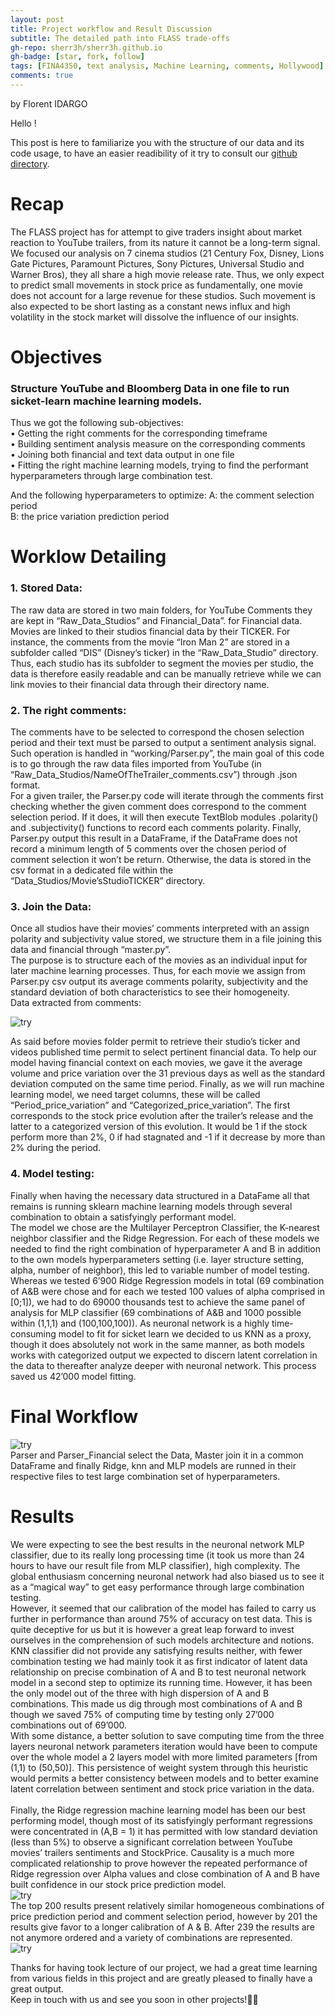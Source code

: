 ```yaml
---
layout: post
title: Project workflow and Result Discussion
subtitle: The detailed path into FLASS trade-offs
gh-repo: sherr3h/sherr3h.github.io
gh-badge: [star, fork, follow]
tags: [FINA4350, text analysis, Machine Learning, comments, Hollywood]
comments: true
---
```

by Florent IDARGO

Hello ! <br />

This post is here to familiarize you with the structure of our data and its code usage, to have an easier readibility of it try to consult our [github directory](https://github.com/sherr3h/Gaming-Text-Analysis/tree/master/working).  <br />

# Recap #

The FLASS project has for attempt to give traders insight about market reaction to YouTube trailers, from its nature it cannot be a long-term signal. We focused our analysis on 7 cinema studios (21 Century Fox, Disney, Lions Gate Pictures, Paramount Pictures, Sony Pictures, Universal Studio and Warner Bros), they all share a high movie release rate. Thus, we only expect to predict small movements in stock price as fundamentally, one movie does not account for a large revenue for these studios. Such movement is also expected to be short lasting as a constant news influx and high volatility in the stock market will dissolve the influence of our insights.

# Objectives #

### Structure YouTube and Bloomberg Data in one file to run sicket-learn machine learning models. 

Thus we got the following sub-objectives:<br/>
•	Getting the right comments for the corresponding timeframe<br />
•	Building sentiment analysis measure on the corresponding comments<br />
•	Joining both financial and text data output in one file<br />
•	Fitting the right machine learning models, trying to find the performant hyperparameters through large combination test.<br />

And the following hyperparameters to optimize:
	A: the comment selection period<br />
	B: the price variation prediction period<br />

# Worklow Detailing
### 1.	Stored Data: #

The raw data are stored in two main folders, for YouTube Comments they are kept in “Raw_Data_Studios” and Financial_Data”. for Financial data. Movies are linked to their studios financial data by their TICKER. For instance, the comments from the movie “Iron Man 2” are stored in a subfolder called “DIS” (Disney’s ticker) in the “Raw_Data_Studio” directory. Thus, each studio has its subfolder to segment the movies per studio, the data is therefore easily readable and can be manually retrieve while we can link movies to their financial data through their directory name. <br />

### 2.	The right comments: #

The comments have to be selected to correspond the chosen selection period and 
their text must be parsed to output a sentiment analysis signal.
Such operation is handled in “working/Parser.py”, the main goal of this code is to go through the raw data files imported from YouTube (in “Raw_Data_Studios/NameOfTheTrailer_comments.csv”) through .json format.<br/>
For a given trailer, the Parser.py code will iterate through the comments first checking whether the given comment does correspond to the comment selection period. If it does, it will then execute TextBlob modules .polarity() and .subjectivity() functions to record each comments polarity. Finally, Parser.py output this result in a DataFrame, if the DataFrame does not record a minimum length of 5 comments over the chosen period of comment selection it won’t be return. Otherwise, the data is stored in the csv format in a dedicated file within the “Data_Studios/Movie’sStudioTICKER” directory.<br/>

### 3.	Join the Data: #

Once all studios have their movies’ comments interpreted with an assign polarity and subjectivity value stored, we structure them in a file joining this data and financial through “master.py”.<br />
The purpose is to structure each of the movies as an individual input for later machine learning processes. Thus, for each movie we assign from Parser.py csv output its average comments polarity, subjectivity and the standard deviation of both characteristics to see their homogeneity. <br />
Data extracted from comments:<br />

![try](/img/comment_output_tab.png)
<br />

As said before movies folder permit to retrieve their studio’s ticker and videos published time permit to select pertinent financial data. To help our model having financial context on each movies, we gave it the average volume and price variation over the 31 previous days as well as the standard deviation computed on the same time period. Finally, as we will run machine learning model, we need target columns, these will be called “Period_price_variation” and “Categorized_price_variation”.
The first corresponds to the stock price evolution after the trailer’s release and the latter to a categorized version of this evolution. It would be 1 if the stock perform more than 2%, 0 if had stagnated and -1 if it decrease by more than 2% during the period.<br />

### 4. Model testing:
Finally when having the necessary data structured in a DataFame all that remains is running sklearn machine learning models through several combination to obtain a satisfyingly performant model.<br/>
The model we chose are the Multilayer Perceptron Classifier, the K-nearest neighbor classifier and the Ridge Regression. 
For each of these models we needed to find the right combination of hyperparameter A and B in addition to the own models hyperparameters setting (i.e. layer structure setting, alpha, number of neighbor), this led to variable number of model testing. Whereas we tested 6’900 Ridge Regression models in total (69 combination of A&B were chose and for each we tested 100 values of alpha comprised in [0;1]), we had to do 69000 thousands test to achieve the same panel of analysis for MLP classifier (69 combinations of A&B and 1000 possible within (1,1,1) and (100,100,100)). As neuronal network is a highly time-consuming model to fit for sicket learn we decided to us KNN as a proxy, though it does absolutely not work in the same manner, as both models works with categorized output we expected to discern latent correlation in the data to thereafter  analyze deeper with neuronal network. This process saved us 42’000 model fitting.<br />

# Final Workflow

![try](/img/workflowFlass.png)
<br/>
Parser and Parser_Financial select the Data, Master join it in a common DataFrame and finally Ridge, knn and MLP models are runned in their respective files to test large combination set of hyperparameters.

# Results
We were expecting to see the best results in the neuronal network MLP classifier, due to its really long processing time (it took us more than 24 hours to have our result file from MLP classifier), high complexity. The global enthusiasm concerning neuronal network had also biased us to see it as a “magical way” to get easy performance through large combination testing.<br />
However, it seemed that our calibration of the model has failed to carry us further in performance than around 75% of accuracy on test data. This is quite deceptive for us but it is however a great leap forward to invest ourselves in the comprehension of such models architecture and notions.<br/>
KNN classifier did not provide any satisfying results neither, with fewer combination testing  we had mainly took it as first indicator of latent data relationship on precise combination of A and B to test neuronal network model in a second step to optimize its running time. However, it has been the only model out of the three with high dispersion of A and B combinations. This made us dig through most combinations of A and B though we saved 75% of computing time by testing only 27’000 combinations out of 69’000.<br />
With some distance, a better solution to save computing time from the three layers neuronal network parameters iteration would have been to compute over the whole model a 2 layers model with more limited parameters [from (1,1) to (50,50)]. This persistence of weight system through this heuristic would permits a better consistency between models and to better examine latent correlation between sentiment and stock price variation in the data.<br/>
<br/>
Finally, the Ridge  regression machine learning model has been our best performing model, though most of its satisfyingly performant regressions were concentrated in (A,B = 1) it has permitted with low standard deviation (less than 5%) to observe a significant correlation between YouTube movies’ trailers sentiments and StockPrice. Causality is a much more complicated relationship to prove however the repeated performance of Ridge regression over Alpha values and close combination of A and B have built confidence in our stock price prediction model.
<br/>
![try](/img/scores_review.png)
<br/>
The top 200 results present relatively similar homogeneous combinations of price prediction period and comment selection period, however by 201 the results give favor to a longer calibration of A & B. After 239 the results are not anymore ordered and a variety of combinations are represented.<br/>
![try](/img/linear_ridge_regression_results.jpeg)
<br/>

Thanks for having took lecture of our project, we had a great time learning from various fields in this project and are greatly pleased to finally have a great output.<br/>
Keep in touch with us and see you soon in other projects!👋🏽





